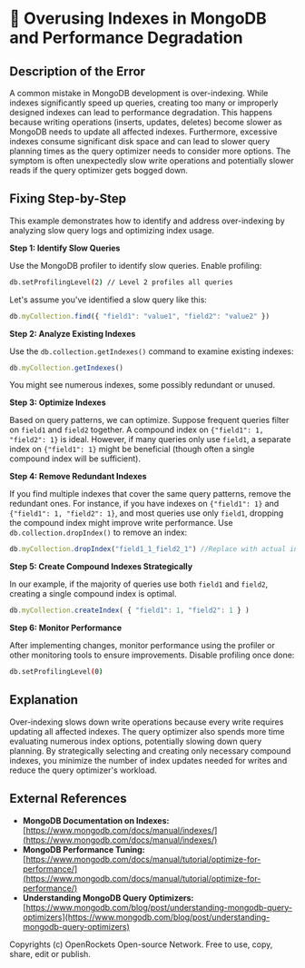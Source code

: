 # 🐞 Overusing Indexes in MongoDB and Performance Degradation


## Description of the Error

A common mistake in MongoDB development is over-indexing. While indexes significantly speed up queries, creating too many or improperly designed indexes can lead to performance degradation.  This happens because writing operations (inserts, updates, deletes) become slower as MongoDB needs to update all affected indexes.  Furthermore, excessive indexes consume significant disk space and can lead to slower query planning times as the query optimizer needs to consider more options.  The symptom is often unexpectedly slow write operations and potentially slower reads if the query optimizer gets bogged down.


## Fixing Step-by-Step

This example demonstrates how to identify and address over-indexing by analyzing slow query logs and optimizing index usage.

**Step 1: Identify Slow Queries**

Use the MongoDB profiler to identify slow queries.  Enable profiling:

```bash
db.setProfilingLevel(2) // Level 2 profiles all queries
```

Let's assume you've identified a slow query like this:

```javascript
db.myCollection.find({ "field1": "value1", "field2": "value2" })
```


**Step 2: Analyze Existing Indexes**

Use the `db.collection.getIndexes()` command to examine existing indexes:

```javascript
db.myCollection.getIndexes()
```

You might see numerous indexes, some possibly redundant or unused.

**Step 3: Optimize Indexes**

Based on query patterns, we can optimize.  Suppose frequent queries filter on `field1` and `field2` together.  A compound index on `{"field1": 1, "field2": 1}` is ideal.   However, if many queries only use `field1`, a separate index on `{"field1": 1}` might be beneficial (though often a single compound index will be sufficient).

**Step 4: Remove Redundant Indexes**

If you find multiple indexes that cover the same query patterns, remove the redundant ones.  For instance, if you have indexes on `{"field1": 1}` and `{"field1": 1, "field2": 1}`, and most queries use only `field1`, dropping the compound index might improve write performance.  Use `db.collection.dropIndex()` to remove an index:

```javascript
db.myCollection.dropIndex("field1_1_field2_1") //Replace with actual index name from getIndexes()
```


**Step 5: Create Compound Indexes Strategically**

In our example,  if the majority of queries use both `field1` and `field2`, creating a single compound index is optimal.

```javascript
db.myCollection.createIndex( { "field1": 1, "field2": 1 } )
```


**Step 6: Monitor Performance**

After implementing changes, monitor performance using the profiler or other monitoring tools to ensure improvements.  Disable profiling once done:

```bash
db.setProfilingLevel(0)
```


## Explanation

Over-indexing slows down write operations because every write requires updating all affected indexes.  The query optimizer also spends more time evaluating numerous index options, potentially slowing down query planning.  By strategically selecting and creating only necessary compound indexes, you minimize the number of index updates needed for writes and reduce the query optimizer's workload.


## External References

* **MongoDB Documentation on Indexes:** [https://www.mongodb.com/docs/manual/indexes/](https://www.mongodb.com/docs/manual/indexes/)
* **MongoDB Performance Tuning:** [https://www.mongodb.com/docs/manual/tutorial/optimize-for-performance/](https://www.mongodb.com/docs/manual/tutorial/optimize-for-performance/)
* **Understanding MongoDB Query Optimizers:** [https://www.mongodb.com/blog/post/understanding-mongodb-query-optimizers](https://www.mongodb.com/blog/post/understanding-mongodb-query-optimizers)


Copyrights (c) OpenRockets Open-source Network. Free to use, copy, share, edit or publish.

